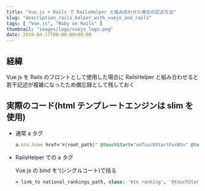```yaml
---
title: "Vue.js + Rails で RailsHelper と組み合わせた場合の記述方法"
slug: "description_rails_helper_with_vuejs_and_rails"
tags: [ "Vue.js", "Ruby on Rails" ]
thumbnail: "images/logo/vuejs_logo.png"
date: 2019-04-17T00:00:00+09:00
---
```


## 経緯

Vue.js を Rails のフロントとして使用した場合に RailsHelper と組み合わせると若干記述が複雑になったため備忘録として残しておく

## 実際のコード(html テンプレートエンジンは slim を使用)

* 通常 a タグ

    ```ruby
    a.btn.home href="#{root_path}" @touchStart="onTouchStartForBtn" @touchEnd="onTouchEndForBtn" @touchmove="onTouchMoveForBtn"
    ```

* RailsHelper での a タグ

    Vue.js の bind を'(シングルコート)で括る

    ```ruby
    = link_to national_rankings_path, class: 'btn ranking', '@touchStart': "onTouchStartForBtn", '@touchEnd': "onTouchEndForBtn", '@touchmove': "onTouchMoveForBtn"
    ```
